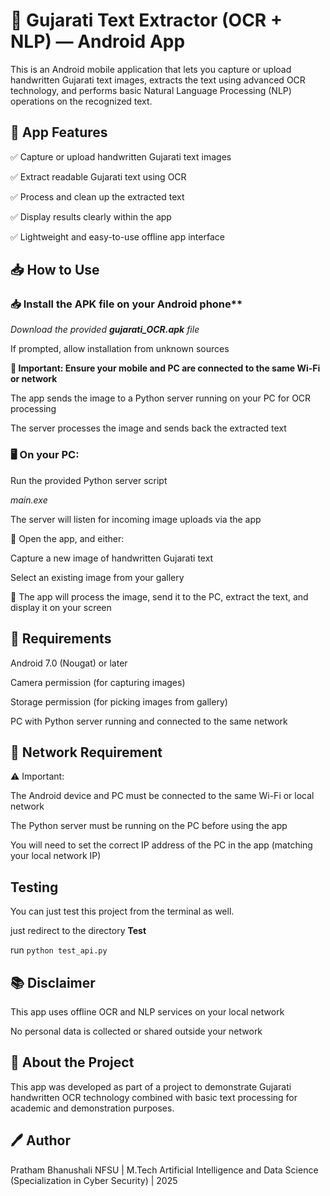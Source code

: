 # 📱 Gujarati Text Extractor (OCR + NLP) — Android App
This is an Android mobile application that lets you capture or upload handwritten Gujarati text images, extracts the text using advanced OCR technology, and performs basic Natural Language Processing (NLP) operations on the recognized text.

## 📌 App Features
✅ Capture or upload handwritten Gujarati text images

✅ Extract readable Gujarati text using OCR

✅ Process and clean up the extracted text

✅ Display results clearly within the app

✅ Lightweight and easy-to-use offline app interface

## 📥 How to Use
### 📥 Install the APK file on your Android phone**

*Download the provided **gujarati_OCR.apk** file*

If prompted, allow installation from unknown sources

**📡 Important: Ensure your mobile and PC are connected to the same Wi-Fi or network**

The app sends the image to a Python server running on your PC for OCR processing

The server processes the image and sends back the extracted text

### 🖥️ On your PC:

Run the provided Python server script

*main.exe*

The server will listen for incoming image uploads via the app

📸 Open the app, and either:

Capture a new image of handwritten Gujarati text

Select an existing image from your gallery

📝 The app will process the image, send it to the PC, extract the text, and display it on your screen

## 🎯 Requirements
Android 7.0 (Nougat) or later

Camera permission (for capturing images)

Storage permission (for picking images from gallery)

PC with Python server running and connected to the same network

## 📡 Network Requirement
⚠️ Important:

The Android device and PC must be connected to the same Wi-Fi or local network

The Python server must be running on the PC before using the app

You will need to set the correct IP address of the PC in the app (matching your local network IP)

## Testing
You can just test this project from the terminal as well.

just redirect to the directory **Test**

run `python test_api.py`


## 📚 Disclaimer
This app uses offline OCR and NLP services on your local network

No personal data is collected or shared outside your network

## 📖 About the Project
This app was developed as part of a project to demonstrate Gujarati handwritten OCR technology combined with basic text processing for academic and demonstration purposes.

## 🖊️ Author
Pratham Bhanushali
NFSU | M.Tech Artificial Intelligence and Data Science (Specialization in Cyber Security) | 2025

